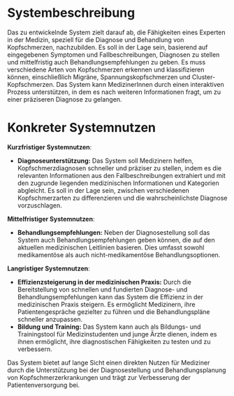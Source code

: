 # Systembeschreibung

Das zu entwickelnde System zielt darauf ab, die Fähigkeiten eines Experten in der Medizin, speziell für die Diagnose und Behandlung von Kopfschmerzen, nachzubilden. 
Es soll in der Lage sein, basierend auf eingegebenen Symptomen und Fallbeschreibungen, Diagnosen zu stellen und mittelfristig auch Behandlungsempfehlungen zu geben. 
Es muss verschiedene Arten von Kopfschmerzen erkennen und klassifizieren können, einschließlich Migräne, Spannungskopfschmerzen und Cluster-Kopfschmerzen. 
Das System kann MedizinerInnen durch einen interaktiven Prozess unterstützen, in dem es nach weiteren Informationen fragt, um zu einer präziseren Diagnose zu gelangen.

# Konkreter Systemnutzen

**Kurzfristiger Systemnutzen**:
- **Diagnoseunterstützung:** Das System soll Medizinern helfen, Kopfschmerzdiagnosen schneller und präziser zu stellen, indem es die relevanten Informationen aus den Fallbeschreibungen extrahiert und mit den zugrunde liegenden medizinischen Informationen und Kategorien abgleicht. Es soll in der Lage sein, zwischen verschiedenen Kopfschmerzarten zu differenzieren und die wahrscheinlichste Diagnose vorzuschlagen.

**Mittelfristiger Systemnutzen**:
- **Behandlungsempfehlungen:** Neben der Diagnosestellung soll das System auch Behandlungsempfehlungen geben können, die auf den aktuellen medizinischen Leitlinien basieren. Dies umfasst sowohl medikamentöse als auch nicht-medikamentöse Behandlungsoptionen.

**Langristiger Systemnutzen**:
- **Effizienzsteigerung in der medizinischen Praxis:** Durch die Bereitstellung von schnellen und fundierten Diagnose- und Behandlungsempfehlungen kann das System die Effizienz in der medizinischen Praxis steigern. Es ermöglicht Medizinern, ihre Patientengespräche gezielter zu führen und die Behandlungspläne schneller anzupassen.
- **Bildung und Training:** Das System kann auch als Bildungs- und Trainingstool für Medizinstudenten und junge Ärzte dienen, indem es ihnen ermöglicht, ihre diagnostischen Fähigkeiten zu testen und zu verbessern.

Das System bietet auf lange Sicht einen direkten Nutzen für Mediziner durch die Unterstützung bei der Diagnosestellung und Behandlungsplanung von Kopfschmerzerkrankungen und trägt zur Verbesserung der Patientenversorgung bei.
